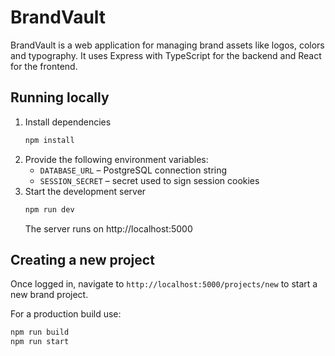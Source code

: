 # BrandVault

BrandVault is a web application for managing brand assets like logos, colors and typography.
It uses Express with TypeScript for the backend and React for the frontend.

## Running locally

1. Install dependencies
   ```bash
   npm install
   ```
2. Provide the following environment variables:
   - `DATABASE_URL` – PostgreSQL connection string
   - `SESSION_SECRET` – secret used to sign session cookies
3. Start the development server
   ```bash
   npm run dev
   ```
   The server runs on http://localhost:5000

## Creating a new project

Once logged in, navigate to `http://localhost:5000/projects/new` to start a new brand project.

For a production build use:
```bash
npm run build
npm run start
```

